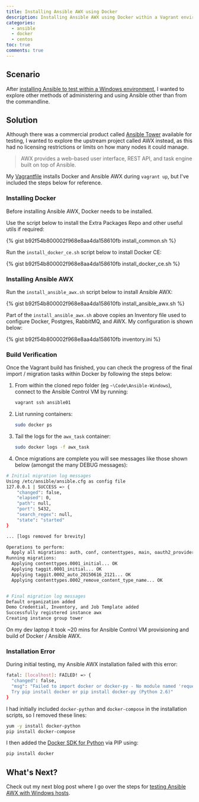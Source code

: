 ```yaml
---
title: Installing Ansible AWX using Docker
description: Installing Ansible AWX using Docker within a Vagrant environment
categories:
  - ansible
  - docker
  - centos
toc: true
comments: true
---
```


## Scenario

After [installing Ansible to test within a Windows environment](https://adamrushuk.github.io/ansible-dsc-windows/),
I wanted to explore other methods of administering and using Ansible other than from the commandline.

## Solution

Although there was a commercial product called [Ansible Tower](https://www.ansible.com/products/tower) available
for testing, I wanted to explore the upstream project called AWX instead, as this had no licensing restrictions or
limits on how many nodes it could manage.

> AWX provides a web-based user interface, REST API, and task engine built on top of Ansible.

My [Vagrantfile](https://github.com/adamrushuk/Ansible-Windows/blob/master/Vagrantfile#L53-L60) installs Docker
and Ansible AWX during `vagrant up`, but I've included the steps below for reference.

### Installing Docker

Before installing Ansible AWX, Docker needs to be installed.

Use the script below to install the Extra Packages Repo and other useful utils if required:

{% gist b92f54b800002f968e8aa4da158610fb install_common.sh %}

Run the `install_docker_ce.sh` script below to install Docker CE:

{% gist b92f54b800002f968e8aa4da158610fb install_docker_ce.sh %}

### Installing Ansible AWX

Run the `install_ansible_awx.sh` script below to install Ansible AWX:

{% gist b92f54b800002f968e8aa4da158610fb install_ansible_awx.sh %}

Part of the `install_ansible_awx.sh` above copies an Inventory file used to configure Docker, Postgres, RabbitMQ,
and AWX. My configuration is shown below:

{% gist b92f54b800002f968e8aa4da158610fb inventory.ini %}

### Build Verification

Once the Vagrant build has finished, you can check the progress of the final import / migration tasks within
Docker by following the steps below:

1. From within the cloned repo folder (eg `~\Code\Ansible-Windows`), connect to the Ansible Control VM by running:
    ```bash
    vagrant ssh ansible01
    ```
1. List running containers:
    ```bash
    sudo docker ps
    ```
1. Tail the logs for the `awx_task` container:
    ```bash
    sudo docker logs -f awx_task
    ```
1. Once migrations are complete you will see messages like those shown below (amongst the many DEBUG messages):

```bash
# Initial migration log messages
Using /etc/ansible/ansible.cfg as config file
127.0.0.1 | SUCCESS => {
    "changed": false,
    "elapsed": 0,
    "path": null,
    "port": 5432,
    "search_regex": null,
    "state": "started"
}

... [logs removed for brevity]

Operations to perform:
  Apply all migrations: auth, conf, contenttypes, main, oauth2_provider, sessions, sites, social_django, sso, taggit
Running migrations:
  Applying contenttypes.0001_initial... OK
  Applying taggit.0001_initial... OK
  Applying taggit.0002_auto_20150616_2121... OK
  Applying contenttypes.0002_remove_content_type_name... OK


# Final migration log messages
Default organization added
Demo Credential, Inventory, and Job Template added
Successfully registered instance awx
Creating instance group tower
```

On my dev laptop it took ~20 mins for Ansible Control VM provisioning and build of Docker / Ansible AWX.

### Installation Error

During initial testing, my Ansible AWX installation failed with this error:

```bash
fatal: [localhost]: FAILED! => {
  "changed": false, 
  "msg": "Failed to import docker or docker-py - No module named 'requests.packages.urllib3'.
  Try pip install docker or pip install docker-py (Python 2.6)"
}
```

I had initially included `docker-python` and `docker-compose` in the installation scripts, so I removed these lines:

```bash
yum -y install docker-python
pip install docker-compose
```

I then added the [Docker SDK for Python](https://pypi.org/project/docker/) via PIP using:

```bash
pip install docker
```

## What's Next?

Check out my next blog post where I go over the steps for
[testing Ansible AWX with Windows hosts](https://adamrushuk.github.io/testing-ansible-awx-windows-hosts/).
